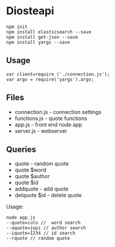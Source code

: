 # Diosteapi

```
npm init
npm install elasticsearch --save
npm install get-json --save
npm install yargs --save
```

## Usage

```
var client=require ('./connection.js');
var argv = require('yargs').argv;
```

## Files

* connection.js - connection settings
* functions.js - quote functions
* app.js - front end node app
* server.js - webserver

## Queries

* quote - random quote
* quote $word
* quote $author
* quote $id 
* addquote - add quote
* delquote $id - delete quote 

Usage:

```
node app.js 
--quote=culo //  word search
--aquote=jopi // author search
--iquote=1234 // id search
--rquote // random quote

```
